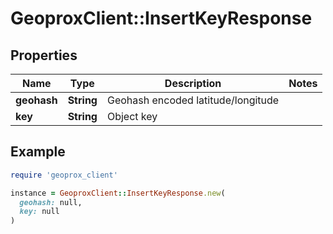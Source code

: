 # GeoproxClient::InsertKeyResponse

## Properties

| Name | Type | Description | Notes |
| ---- | ---- | ----------- | ----- |
| **geohash** | **String** | Geohash encoded latitude/longitude |  |
| **key** | **String** | Object key |  |

## Example

```ruby
require 'geoprox_client'

instance = GeoproxClient::InsertKeyResponse.new(
  geohash: null,
  key: null
)
```

